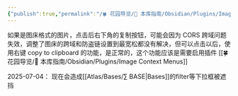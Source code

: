 ```yaml
---
{"publish":true,"permalink":"/🍀 花园导览/🧰 本库指南/Obsidian/Plugins/Image Toolkit.md","created":"2024-11-18","modified":"2024-11-18","published":"2025-07-10T20:52:40.497+08:00","tags":["obsidian插件"],"cssclasses":""}
---
```



如果是图床格式的图片，点击后右下角的复制按钮，可能会因为 CORS 跨域问题失效，调整了图床的跨域和防盗链设置到最宽松都没有解决，但可以点击以后，使用右键 copy to clipboard 的功能，是正常的，这个功能应该是需要启用插件 [[🍀 花园导览/🧰 本库指南/Obsidian/Plugins/Image Context Menus]]

2025-07-04： 现在会造成[[Atlas/Bases/∑ BASE\|Bases]]的filter等下拉框被遮挡